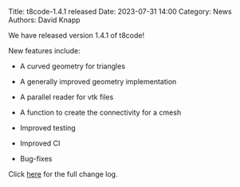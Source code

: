 Title: t8code-1.4.1 released 
Date: 2023-07-31 14:00 
Category: News 
Authors: David Knapp

We have released version 1.4.1 of t8code!

New features include:

- A curved geometry for triangles

- A generally improved geometry implementation

- A parallel reader for vtk files

- A function to create the connectivity for a cmesh

- Improved testing

- Improved CI

- Bug-fixes

Click <a href="https://github.com/DLR-AMR/t8code/releases/tag/v1.4.1">here</a> for the full change log.